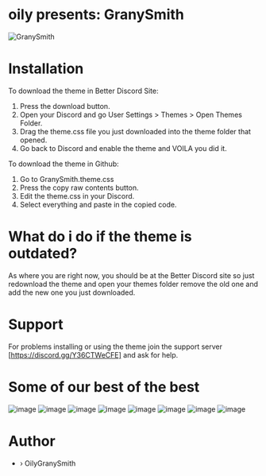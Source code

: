 # oily presents:   GranySmith
![GranySmith](https://i.imgur.com/xoXPX3s.png)

# Installation
To download the theme in Better Discord Site:
1. Press the download button.
2. Open your Discord and go User Settings > Themes > Open Themes Folder.
3. Drag the theme.css file you just downloaded into the theme folder that opened.
4. Go back to Discord and enable the theme and VOILA you did it.

To download the theme in Github:
1. Go to GranySmith.theme.css
2. Press the copy raw contents button.
3. Edit the theme.css in your Discord.
4. Select everything and paste in the copied code.

# What do i do if the theme is outdated?
As where you are right now, you should be at the Better Discord site so just redownload the theme and open your themes folder remove the old one and add the new one you just downloaded.

# Support
For problems installing or using the theme join the support server [https://discord.gg/Y36CTWeCFE] and ask for help.

# Some of our best of the best
![image](https://i.imgur.com/IO1pb3q.png)
![image](https://i.imgur.com/LOU6Jy0.png)
![image](https://i.imgur.com/qD5zELx.png)
![image](https://i.imgur.com/TMTr2Ju.png)
![image](https://i.imgur.com/Gbb9uG0l.png)
![image](https://i.imgur.com/EJT4DF3l.png)
![image](https://i.imgur.com/q937Rcn.png)
![image](https://i.imgur.com/1Mjcfmp.png)

# Author
- › OilyGranySmith
